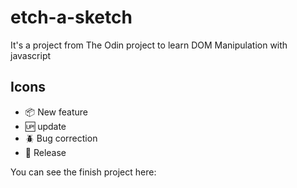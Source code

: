 # etch-a-sketch
It's a project from  The Odin project to learn DOM Manipulation with javascript

## Icons
- :package: New feature
- :up: update
- :beetle: Bug correction
- :checkered_flag: Release

You can see the finish project here:
